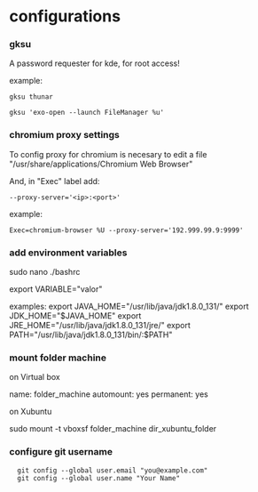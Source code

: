 # configurations

### gksu
A password requester for kde, for root access!

example:

```
gksu thunar

gksu 'exo-open --launch FileManager %u'
```

### chromium proxy settings
To config proxy for chromium is necesary to edit a file "/usr/share/applications/Chromium Web Browser"

And, in "Exec" label add:

```
--proxy-server='<ip>:<port>'
```

example:

```
Exec=chromium-browser %U --proxy-server='192.999.99.9:9999'
``` 

### add environment variables

sudo nano ./bashrc

export VARIABLE="valor"

examples: 
export JAVA_HOME="/usr/lib/java/jdk1.8.0_131/" 
export JDK_HOME="$JAVA_HOME" 
export JRE_HOME="/usr/lib/java/jdk1.8.0_131/jre/" 
export PATH="/usr/lib/java/jdk1.8.0_131/bin/:$PATH" 


### mount folder machine
on Virtual box

name: folder_machine 
automount: yes 
permanent: yes 

on Xubuntu

sudo mount -t vboxsf folder_machine dir_xubuntu_folder

### configure git username
```  
  git config --global user.email "you@example.com"
  git config --global user.name "Your Name"

```
